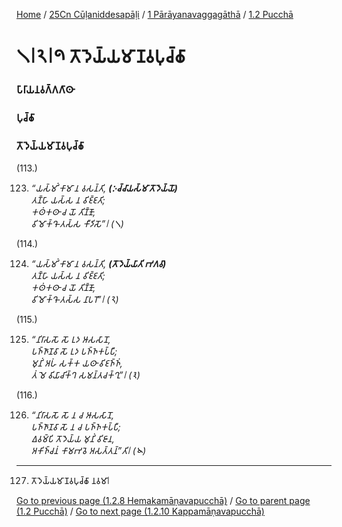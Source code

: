 
[Home](/) / [25Cn Cūḷaniddesapāḷi](/tipitaka/25Cn.md) / [1 Pārāyanavaggagāthā](/tipitaka/25Cn/1.md) / [1.2 Pucchā](/tipitaka/25Cn/1/1.2.md)

# 𑁧𑁇𑁨𑁇𑁯 𑀢𑁄𑀤𑁂𑀬𑁆𑀬𑀫𑀸𑀡𑀯𑀧𑀼𑀘𑁆𑀙𑀸

### 𑀧𑀸𑀭𑀸𑀬𑀦𑀯𑀕𑁆𑀕𑀕𑀸𑀣𑀸

### 𑀧𑀼𑀘𑁆𑀙𑀸

### 𑀢𑁄𑀤𑁂𑀬𑁆𑀬𑀫𑀸𑀡𑀯𑀧𑀼𑀘𑁆𑀙𑀸

(113.)

123. _“𑀬𑀲𑁆𑀫𑀺𑀁 𑀓𑀸𑀫𑀸 𑀦 𑀯𑀲𑀦𑁆𑀢𑀺, __(𑀇𑀘𑁆𑀘𑀸𑀬𑀲𑁆𑀫𑀸 𑀢𑁄𑀤𑁂𑀬𑁆𑀬𑁄)___  
_𑀢𑀡𑁆𑀳𑀸 𑀬𑀲𑁆𑀲 𑀦 𑀯𑀺𑀚𑁆𑀚𑀢𑀺;_  
_𑀓𑀣𑀁𑀓𑀣𑀸 𑀘 𑀬𑁄 𑀢𑀺𑀡𑁆𑀡𑁄,_  
_𑀯𑀺𑀫𑁄𑀓𑁆𑀔𑁄 𑀢𑀲𑁆𑀲 𑀓𑀻𑀤𑀺𑀲𑁄”𑁇 (𑁧)_  


(114.)

124. _“𑀬𑀲𑁆𑀫𑀺𑀁 𑀓𑀸𑀫𑀸 𑀦 𑀯𑀲𑀦𑁆𑀢𑀺, __(𑀢𑁄𑀤𑁂𑀬𑁆𑀬𑀸𑀢𑀺 𑀪𑀕𑀯𑀸)___  
_𑀢𑀡𑁆𑀳𑀸 𑀬𑀲𑁆𑀲 𑀦 𑀯𑀺𑀚𑁆𑀚𑀢𑀺;_  
_𑀓𑀣𑀁𑀓𑀣𑀸 𑀘 𑀬𑁄 𑀢𑀺𑀡𑁆𑀡𑁄,_  
_𑀯𑀺𑀫𑁄𑀓𑁆𑀔𑁄 𑀢𑀲𑁆𑀲 𑀦𑀸𑀧𑀭𑁄”𑁇 (𑁨)_  


(115.)

125. _“𑀦𑀺𑀭𑀸𑀲𑀲𑁄 𑀲𑁄 𑀉𑀤 𑀆𑀲𑀲𑀸𑀦𑁄,_  
_𑀧𑀜𑁆𑀜𑀸𑀡𑀯𑀸 𑀲𑁄 𑀉𑀤 𑀧𑀜𑁆𑀜𑀓𑀧𑁆𑀧𑀻;_  
_𑀫𑀼𑀦𑀺𑀁 𑀅𑀳𑀁 𑀲𑀓𑁆𑀓 𑀬𑀣𑀸 𑀯𑀺𑀚𑀜𑁆𑀜𑀁,_  
_𑀢𑀁 𑀫𑁂 𑀯𑀺𑀬𑀸𑀘𑀺𑀓𑁆𑀔 𑀲𑀫𑀦𑁆𑀢𑀘𑀓𑁆𑀔𑀼”𑁇 (𑁩)_  


(116.)

126. _“𑀦𑀺𑀭𑀸𑀲𑀲𑁄 𑀲𑁄 𑀦 𑀘 𑀆𑀲𑀲𑀸𑀦𑁄,_  
_𑀧𑀜𑁆𑀜𑀸𑀡𑀯𑀸 𑀲𑁄 𑀦 𑀘 𑀧𑀜𑁆𑀜𑀓𑀧𑁆𑀧𑀻;_  
_𑀏𑀯𑀫𑁆𑀧𑀺 𑀢𑁄𑀤𑁂𑀬𑁆𑀬 𑀫𑀼𑀦𑀺𑀁 𑀯𑀺𑀚𑀸𑀦,_  
_𑀅𑀓𑀺𑀜𑁆𑀘𑀦𑀁 𑀓𑀸𑀫𑀪𑀯𑁂 𑀅𑀲𑀢𑁆𑀢𑀦𑁆”𑀢𑀺𑁇 (𑁪)_  


---

127. 𑀢𑁄𑀤𑁂𑀬𑁆𑀬𑀫𑀸𑀡𑀯𑀧𑀼𑀘𑁆𑀙𑀸 𑀦𑀯𑀫𑀸𑁇



[Go to previous page (1.2.8 Hemakamāṇavapucchā)](/tipitaka/25Cn/1/1.2/1.2.8.md) / [Go to parent page (1.2 Pucchā)](/tipitaka/25Cn/1/1.2.md) / [Go to next page (1.2.10 Kappamāṇavapucchā)](/tipitaka/25Cn/1/1.2/1.2.10.md)


